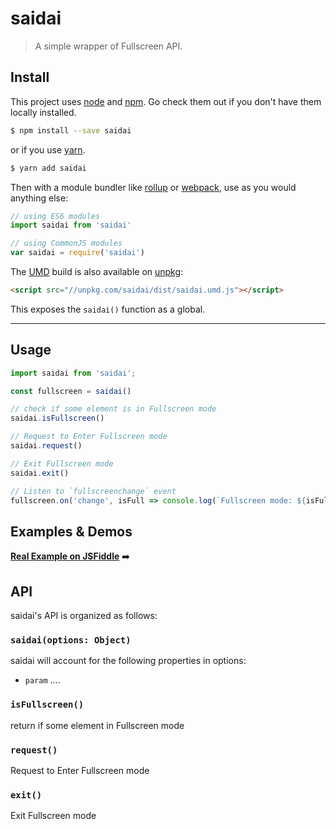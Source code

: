 # saidai

> A simple wrapper of Fullscreen API.

## Install

This project uses [node](http://nodejs.org) and [npm](https://npmjs.com). Go check them out if you don't have them locally installed.

```sh
$ npm install --save saidai
```

or if you use [yarn](https://yarnpkg.com).

```sh
$ yarn add saidai
```

Then with a module bundler like [rollup](http://rollupjs.org/) or [webpack](https://webpack.js.org/), use as you would anything else:

```javascript
// using ES6 modules
import saidai from 'saidai'

// using CommonJS modules
var saidai = require('saidai')
```

The [UMD](https://github.com/umdjs/umd) build is also available on [unpkg](https://unpkg.com):

```html
<script src="//unpkg.com/saidai/dist/saidai.umd.js"></script>
```

This exposes the `saidai()` function as a global.

* * *

## Usage

```js
import saidai from 'saidai';

const fullscreen = saidai()

// check if some element is in Fullscreen mode
saidai.isFullscreen()

// Request to Enter Fullscreen mode
saidai.request()

// Exit Fullscreen mode
saidai.exit()

// Listen to `fullscreenchange` event
fullscreen.on('change', isFull => console.log(`Fullscreen mode: ${isFull ? 'ON' : 'OFF'}`))
```

## Examples & Demos

[**Real Example on JSFiddle**](https://jsfiddle.net/fireyy/x1fkk0hb/) ➡️

## API

saidai's API is organized as follows:

### `saidai(options: Object)`

saidai will account for the following properties in options:

  * `param` ....

### `isFullscreen()`

return if some element in Fullscreen mode

### `request()`

Request to Enter Fullscreen mode

### `exit()`

Exit Fullscreen mode
